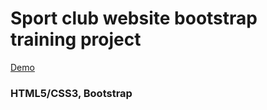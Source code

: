 # Sport club website bootstrap training project

[Demo](https://bootstrap-project-1-darla.glitch.me)

<h3>HTML5/CSS3, Bootstrap</h3>
